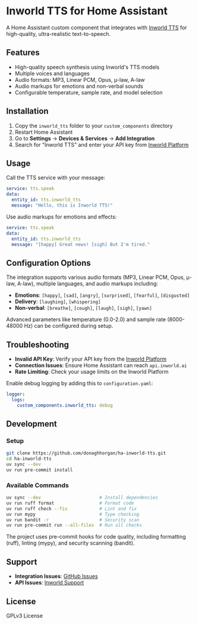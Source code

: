 # Inworld TTS for Home Assistant

A Home Assistant custom component that integrates with
[Inworld TTS](https://inworld.ai/tts) for high-quality, ultra-realistic
text-to-speech.

## Features

- High-quality speech synthesis using Inworld's TTS models
- Multiple voices and languages
- Audio formats: MP3, Linear PCM, Opus, μ-law, A-law
- Audio markups for emotions and non-verbal sounds
- Configurable temperature, sample rate, and model selection

## Installation

1. Copy the `inworld_tts` folder to your `custom_components` directory
2. Restart Home Assistant
3. Go to **Settings** → **Devices & Services** → **Add Integration**
4. Search for "Inworld TTS" and enter your API key from [Inworld Platform](https://platform.inworld.ai/)

## Usage

Call the TTS service with your message:

```yaml
service: tts.speak
data:
  entity_id: tts.inworld_tts
  message: "Hello, this is Inworld TTS!"
```

Use audio markups for emotions and effects:

```yaml
service: tts.speak
data:
  entity_id: tts.inworld_tts
  message: "[happy] Great news! [sigh] But I'm tired."
```

## Configuration Options

The integration supports various audio formats (MP3, Linear PCM, Opus,
μ-law, A-law), multiple languages, and audio markups including:

- **Emotions**: `[happy]`, `[sad]`, `[angry]`, `[surprised]`, `[fearful]`, `[disgusted]`
- **Delivery**: `[laughing]`, `[whispering]`
- **Non-verbal**: `[breathe]`, `[cough]`, `[laugh]`, `[sigh]`, `[yawn]`

Advanced parameters like temperature (0.0-2.0) and sample rate
(8000-48000 Hz) can be configured during setup.

## Troubleshooting

- **Invalid API Key**: Verify your API key from the [Inworld Platform](https://platform.inworld.ai/)
- **Connection Issues**: Ensure Home Assistant can reach `api.inworld.ai`
- **Rate Limiting**: Check your usage limits on the Inworld Platform

Enable debug logging by adding this to `configuration.yaml`:

```yaml
logger:
  logs:
    custom_components.inworld_tts: debug
```

## Development

### Setup

```bash
git clone https://github.com/donaghhorgan/ha-inworld-tts.git
cd ha-inworld-tts
uv sync --dev
uv run pre-commit install
```

### Available Commands

```bash
uv sync --dev                      # Install dependencies
uv run ruff format                 # Format code
uv run ruff check --fix            # Lint and fix
uv run mypy                        # Type checking
uv run bandit -r                   # Security scan
uv run pre-commit run --all-files  # Run all checks
```

The project uses pre-commit hooks for code quality, including formatting
(ruff), linting (mypy), and security scanning (bandit).

## Support

- **Integration Issues**: [GitHub Issues](https://github.com/donaghhorgan/ha-inworld-tts/issues)
- **API Issues**: [Inworld Support](https://inworld.ai/support)

## License

GPLv3 License
